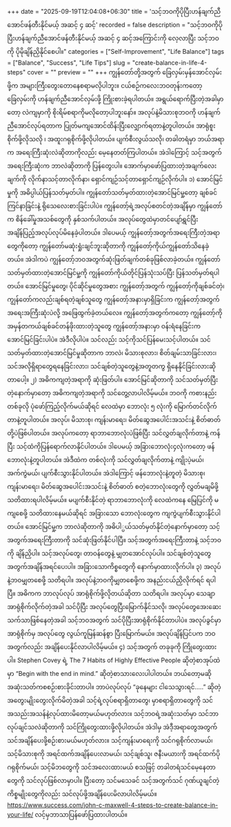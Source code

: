 +++
date = "2025-09-19T12:04:08+06:30"
title = 'သင့်ဘဝကိုပိုပြီးဟန်ချက်ညီအောင်ဖန်တီးနိုင်မယ့် အဆင့် ၄ ဆင့်'
recorded = false
description = "သင့်ဘဝကိုပိုပြီးဟန်ချက်ညီအောင်ဖန်တီးနိုင်မယ့် အဆင့် ၄ ဆင့်အကြောင်းကို လေ့လာပြီး သင့်ဘဝကို ပိုမိုချိန်ညှိနိုင်စေပါ။"
categories = ["Self-Improvement", "Life Balance"]
tags = ["Balance", "Success", "Life Tips"]
slug = "create-balance-in-life-4-steps"
cover = ""
preview = ""
+++
ကျွန်တော်တို့အတွက် ခြေလှမ်းမှန်အောင်လှမ်းဖို့က အများကြီးတွေးတောနေစရာမလိုပါဘူး။ ငယ်စဉ်ကလေးဘဝတုန်းကတော့ ခြေလှမ်းကို ဟန်ချက်ညီအောင်လှမ်းဖို့ ကြိုးစားခဲ့ရပါတယ်။ အရွယ်ရောက်ပြီးတဲ့အခါမှာတော့ လဲကျမှာကို စိုးရိမ်စရာကိုမလိုတော့ပါဘူးနော်။ အလုပ်နဲ့မိသားစုဘဝကို ဟန်ချက်ညီအောင်လုပ်ရတာက ပြုတ်မကျအောင်ထိန်းပြီးလျှောက်ရတာနဲ့တူပါတယ်။ အာရုံစူးစိုက်ဖို့လိုသလို ၊ အထူးဂရုစိုက်ဖို့လိုပါတယ်။ ပျက်စီးလွယ်သလို၊ တခါတရံမှာ ဘယ်အရာက အရေးကြီးဆုံးလဲဆိုတာကိုလည်း မေ့နေတတ်ကြပါတယ်။ အဲဒါကြောင့် သင့်အတွက်အရေးကြီးဆုံးက ဘာလဲဆိုတာကို ပြန်တွေးပါ။ အောက်မှာဖော်ပြထားတဲ့အချက်လေးချက်ကို လိုက်နာသင့်တာလိုက်နာ၊ ရှောင်ကျဉ်သင့်တာရှောင်ကျဉ်လိုက်ပါ။
၁) အောင်မြင်မှုကို အဓိပ္ပါယ်ပြန်သတ်မှတ်ပါ။
ကျွန်တော်သတ်မှတ်ထားတဲ့အောင်မြင်မှု့တော့ ချစ်ခင်ကြင်နာခြင်းနဲ့ ရိုသေလေးစားခြင်းပါပဲ။
ကျွန်တော့်ရဲ့အလုပ်စတင်တဲ့အချိန်မှာ ကျွန်တော်က စိန်ခေါ်မှုအသစ်တွေကို နှစ်သက်ပါတယ်။ အလုပ်တွေထဲမှာတင်ပျော်ရွှင်ပြီး အချိန်ပြည့်အလုပ်လုပ်မိနေခဲ့ပါတယ်။ ဒါပေမယ့် ကျွန်တော့်အတွက်အရေးကြီးတဲ့အရာတွေကိုတော့ ကျွန်တော်မဆုံးရှုံးချင်ဘူးဆိုတာကို ကျွန်တော့်ကိုယ်ကျွန်တော်သိနေခဲ့တယ်။ အဲဒါကပဲ ကျွန်တော့်ဘဝအတွက်ဆုံးဖြတ်ချက်တစ်ခုဖြစ်လာခဲ့တယ်။ ကျွန်တော်သတ်မှတ်ထားတဲ့အောင်မြင်မှု့ကို ကျွန်တော်ကိုယ်တိုင်ပြန်သုံးသပ်ပြီး ပြန်သတ်မှတ်ရပါတယ်။ အောင်မြင်မှုတွေ၊ ပိုင်ဆိုင်မှုတွေအစား ကျွန်တော့်အတွက် ကျွန်တော့်ကိုချစ်ခင်တဲ့၊ ကျွန်တော်ကလည်းချစ်ရတဲ့ချစ်သူတွေ ကျွန်တော့်အနားမှာရှိခြင်းက ကျွန်တော့်အတွက် အရေးအကြီးဆုံးပဲလို့ အဖြေထွက်ခဲ့တယ်လေ။ ကျွန်တော့်အတွက်ကတော့ ကျွန်တော့်ကိုအမှန်တကယ်ချစ်ခင်တန်ဖိုးထားတဲ့သူတွေ ကျွန်တော့်အနားမှာ ဝန်းရံနေခြင်းက အောင်မြင်ခြင်းပါပဲ။
အဲဒီလိုပါပဲ။ သင်လည်း သင့်ကိုသင်ပြန်မေးသင့်ပါတယ်။ သင်သတ်မှတ်ထားတဲ့အောင်မြင်မှုဆိုတာက ဘာလဲ၊ မိသားစုလား၊ စိတ်ချမ်းသာခြင်းလား၊ သင်အလိုရှိရာတွေရနေခြင်းလား၊ သင်ချစ်တဲ့သူတွေနဲ့အတူတကွ ရှိနေနိုင်ခြင်းလားဆိုတာပေါ့။
၂) အဓိကကျတဲ့အရာကို ဆုံးဖြတ်ပါ။
အောင်မြင်ဆိုတာကို သင်သတ်မှတ်ပြီးတဲ့နောက်မှာတော့ အဓိကကျတဲ့အရာကို သင်တွေ့လာပါလိမ့်မယ်။
ဘဝကို ကစားနည်းတစ်ခုလို ပုံဖော်ကြည့်လိုက်မယ်ဆိုရင် လေထဲမှာ ဘောလုံး ၅ လုံးကို မြောက်တင်လိုက်တာနဲ့တူပါတယ်။ အလုပ်၊ မိသားစု၊ ကျန်းမာရေး၊ မိတ်ဆွေအပေါင်းအသင်းနဲ့ စိတ်ဓာတ်တို့ပဲဖြစ်ပါတယ်။ အလုပ်ကတော့ ရာဘာဘောလုံးပဲဖြစ်ပြီး သင်လွှတ်ချလိုက်တာနဲ့ ကန်ပြီး သင့်ထံကိုပြန်ရောက်လာနိုင်ပါတယ်။ ဒါပေမယ့် အခြားဘောလုံး၄လုံးကတော့ ဖန်ဘောလုံးနဲ့တူပါတယ်။ အဲဒီထဲက တစ်လုံးကို သင်လွှတ်ချလိုက်တာနဲ့ ကျိုးပဲ့မယ်၊ အက်ကွဲမယ်၊ ပျက်စီးသွားနိုင်ပါတယ်။ အဲဒါကြောင့် ဖန်ဘောလုံးနဲ့တူတဲ့ မိသားစု၊ ကျန်းမာရေး၊ မိတ်ဆွေအပေါင်းအသင်းနဲ့ စိတ်ဓာတ် စတဲ့ဘောလုံးတွေကို လွှတ်မချမိဖို့ သတိထားရပါလိမ့်မယ်။ မပျက်စီးနိုင်တဲ့ ရာဘာဘောလုံးကို လေထဲကနေ မြေပြင်ကို မကျစေဖို့ သတိထားနေမယ်ဆိုရင် အခြားသော ဘောလုံးတွေက ကျကွဲပျက်စီးသွားနိုင်ပါတယ်။
အောင်မြင်မှု့က ဘာလဲဆိုတာကို အဓိပါ္ပယ်သတ်မှတ်နိုင်တဲ့နောက်မှာတော့ သင့်အတွက်အရေးကြီးတာကို သင်ဆုံးဖြတ်နိုင်ပါပြီ။ သင့်အတွက်အရေးကြီးတာနဲ့ သင့်ဘဝကို ချိန်ညှိပါ။ သင့်အလုပ်တွေ၊ တာဝန်တွေနဲ့ မျှတအောင်လုပ်ပါ။ သင်ချစ်တဲ့သူတွေအတွက်အချိန်အရင်ပေးပါ။ အခြားသောကိစ္စတွေကို နောက်မှာထားလိုက်ပါ။
၃) အလုပ်နဲ့ဘဝမျှတစေဖို့ သတိရပါ။
အလုပ်နဲ့ဘဝကိုမျှတစေဖို့က အနည်းငယ်ညှိလိုက်ရင် ရပါပြီ။ အဓိကက ဘာလုပ်လုပ် အာရုံစိုက်ဖို့လိုတယ်ဆိုတာ သတိရပါ။ အလုပ်မှာ သေချာအာရုံစိုက်လိုက်တဲ့အခါ သင်ပိုပြီး အလုပ်တွေပြီးမြောက်နိုင်သလို၊ အလုပ်တွေအေးဆေးသက်သာဖြစ်နေတဲ့အခါ သင့်ဘဝအတွက် သင်ပိုပြီးအာရုံစိုက်နိုင်တာပါပဲ။ အလုပ်ခွင်မှာ အာရုံစိုက်မှ အလုပ်တွေ လွယ်ကူမြန်ဆန်စွာ ပြီးမြောက်မယ်။ အလုပ်ချိန်ပြင်ပက ဘဝအတွက်လည်း အချိန်ပေးနိုင်လာပါလိမ့်မယ်။
၄) သင့်အတွက် တခုခုကို ကြိုတွေးထားပါ။
Stephen Covey ရဲ့ The 7 Habits of Highly Effective People ဆိုတဲ့စာအုပ်ထဲမှာ “Begin with the end in mind.” ဆိုတဲ့စာသားလေးပါပါတယ်။ ဘယ်တော့မဆို အဆုံးသတ်ကစစဉ်းစားခိုင်းတာပါ။ ဘာပဲလုပ်လုပ် “ခုနေများ ငါသေသွားရင်…..” ဆိုတဲ့အတွေးမျိုးတွေးလိုက်မိတဲ့အခါ သင့်ရဲ့လုပ်စရာရှိတာတွေ၊ မှာစရာရှိတာတွေကို သင်အသည်းအသန်နဲ့လုပ်ထားမိတော့မယ်မဟုတ်လား။ သင့်ဘဝရဲ့အဆုံးသတ်မှာ သင်ဘာလုပ်ချင်သလဲဆိုတာကို သင်ကြိုတွေးထားဖို့လိုပါတယ်။ အဲဒါမှ အဲဒီ့အရာတွေအတွက် သင်အချိန်ပေးဖို့စဉ်းစားမယ်မဟုတ်လား။ သင့်ကျန်းမာရေးကို သင်ဂရုစိုက်လာမယ်၊ သင့်မိသားစုကို အရင်ထက်အချိန်ပေးလာမယ်၊ သင့်ချစ်သူ၊ ဇနီးမယားကို အရင်ထက်ပိုဂရုစိုက်မယ်၊ သင့်မိဘတွေကို သင်အလေးထားမယ် စသဖြင့် တခါတရံသင်မေ့နေတာတွေကို သင်လုပ်ဖြစ်လာမှာပါ။ ပြီးတော့ သင်မသေခင် သင့်အတွက်သင် ဂုဏ်ယူချင်တဲ့ကိစ္စမျိုးတွေကိုလည်း သင်လုပ်ဖို့အချိန်ပေးမိလာပါလိမ့်မယ်။
https://www.success.com/john-c-maxwell-4-steps-to-create-balance-in-your-life/ လင့်မှဘာသာပြန်ဖော်ပြထားပါတယ်။ 